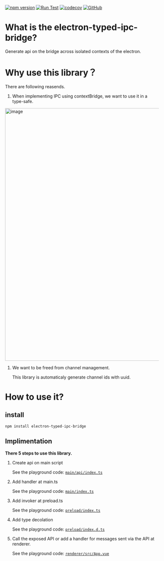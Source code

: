 [![npm version](https://badge.fury.io/js/electron-typed-ipc-bridge.svg)](https://badge.fury.io/js/electron-typed-ipc-bridge)
[![Run Test](https://github.com/mato533/electron-typed-ipc-bridge/actions/workflows/test.yml/badge.svg)](https://github.com/mato533/electron-typed-ipc-bridge/actions/workflows/test.yml)
[![codecov](https://codecov.io/gh/mato533/electron-typed-ipc-bridge/graph/badge.svg?token=T4ICAR3SCF)](https://codecov.io/gh/mato533/electron-typed-ipc-bridge)
[![GitHub](https://img.shields.io/github/license/mato533/rollup-plugin-gas)](https://github.com/mato533/rollup-plugin-gas/blob/main/LICENSE)

# What is the electron-typed-ipc-bridge?

Generate api on the bridge across isolated contexts of the electron.

# Why use this library？

There are following reasends.

1. When implementing IPC using contextBridge, we want to use it in a type-safe.

<img width="824" alt="image" src="https://github.com/user-attachments/assets/cbe58812-bda6-4294-bb28-911f549c6a3e">

1. We want to be freed from channel management.

   This library is automaticaly generate channel ids with uuid.

# How to use it?

## install

```
npm install electron-typed-ipc-bridge
```

## Implimentation

**There 5 steps to use this library.**

1. Create api on main script

   See the playground code: [`main/api/index.ts`](playground/src/main/api/index.ts)

1. Add handler at main.ts

   See the playground code: [`main/index.ts`](playground/src/main/index.ts)

1. Add invoker at preload.ts

   See the playground code: [`preload/index.ts`](playground/src/preload/index.ts)

1. Add type decolation

   See the playground code: [`preload/index.d.ts`](playground/src/preload/index.ts)

1. Call the exposed API or add a handler for messages sent via the API at renderer.

   See the playground code: [`renderer/src/App.vue`](playground/src/renderer/src/App.vue)

